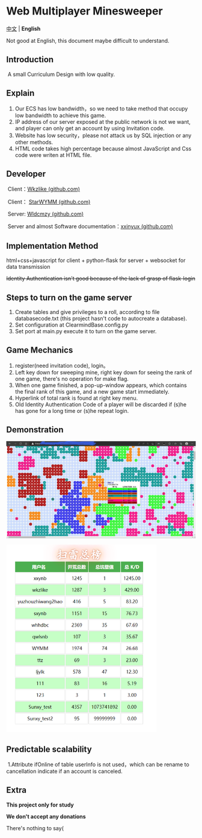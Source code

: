 # Web Multiplayer Minesweeper

[中文](./README.md) | **English**

Not good at English, this document maybe difficult to understand.

## Introduction

​	A small Curriculum Design with low quality.

## Explain

1. Our ECS has low bandwidth，so we need to take method that occupy low bandwidth to achieve this game.
2. IP address of our server exposed at the public network is not we want, and player can only get an account by using Invitation code.
3. Website has low security，please not attack us by SQL injection or any other methods.
4. HTML code takes high percentage because almost JavaScript and Css code were writen at HTML file.

## Developer

​	Client：[Wkzlike (github.com)](https://github.com/Wkzlike)

​	Client： [StarWYMM (github.com)](https://github.com/StarWYMM)

​	Server: [Wldcmzy (github.com)](https://github.com/Wldcmzy)

​	Server and almost Software documentation：[xxinyux (github.com)](https://github.com/xxinyux)

## Implementation Method

html+css+javascript for client + python-flask for server + websocket for data transmission

~~Identity Authentication isn't good because of the lack of grasp of flask-login~~

## Steps to turn on the game server

1. Create tables and give privileges to a roll, according to file databasecode.txt (this project hasn't code to autocreate a database).
2. Set configuration at ClearmindBase.config.py
3. Set port at main.py execute it to turn on the game server.

## Game Mechanics

1. register(need invitation code), login。
2. Left key down for sweeping mine, right key down for seeing the rank of one game, there's no operation for make flag.
3. When one game finished, a pop-up-window appears, which contains the final rank of this game, and a new game start immediately. 
4. Hyperlink of total rank is found at right key menu.
5. Old Identity Authentication Code of a player will be discarded if (s)he has gone for a long time or (s)he repeat login. 

## Demonstration

![效果图](README/效果图.png)

<img src="README/总榜效果图.png" alt="总榜效果图" style="zoom:67%;" />

## Predictable scalability

​	1.Attribute ifOnline of table userInfo is not used，which can be rename to cancellation indicate if an account is canceled.

## Extra

**This project only for study**

**We don't accept any donations**

There's nothing to say(

